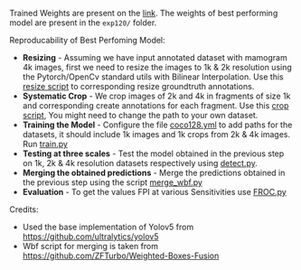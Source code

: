 Trained Weights are present on the [link](https://drive.google.com/drive/folders/1xveBXl2mj7Ktrv03qs-YTiOrtJfAk76s?usp=sharing). The weights of best performing model are present in the ```exp120/``` folder.  

Reproducability of Best Perfoming Model:
   * **Resizing** - Assuming we have input annotated dataset with mamogram 4k images, first we need to resize the images to 1k & 2k resolution using the Pytorch/OpenCv standard utils with Bilinear Interpolation. Use this [resize script](https://github.com/amangupt01/Small_Mass_Detection_Yolov5/blob/master/py_util_scripts/convert_gt.py) to corresponding resize groundtruth annotations. 
   * **Systematic Crop** - We crop images of 2k and 4k in fragments of size 1k and corresponding create annotations for each fragment. Use this [crop script](https://github.com/amangupt01/Small_Mass_Detection_Yolov5/blob/master/crop_scripts/systematic_crop.py), You might need to change the path to your own dataset.
   * **Training the Model** - Configure the file [coco128.yml](https://github.com/amangupt01/Small_Mass_Detection_Yolov5/blob/master/data/coco.yaml) to add paths for the datasets, it should include 1k images and 1k crops from 2k & 4k images. Run [train.py](https://github.com/amangupt01/Small_Mass_Detection_Yolov5/blob/master/train.py)
   * **Testing at three scales** - Test the model obtained in the previous step on 1k, 2k & 4k resolution datasets respectively using [detect.py](https://github.com/amangupt01/Small_Mass_Detection_Yolov5/blob/master/detect.py). 
   * **Merging the obtained predictions** - Merge the predictions obtained in the previous step using the script [merge_wbf.py](https://github.com/amangupt01/Small_Mass_Detection_Yolov5/blob/master/merge_scripts/merge_wbf.py)
   * **Evaluation** - To get the values FPI at various Sensitivities use [FROC.py](https://github.com/amangupt01/Small_Mass_Detection_Yolov5/blob/master/froc_scripts/FROC_merge.py)
        
Credits:  
   * Used the base implementation of Yolov5 from https://github.com/ultralytics/yolov5
   * Wbf script for merging is taken from https://github.com/ZFTurbo/Weighted-Boxes-Fusion
